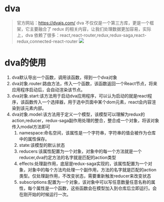 # dva

> 官方网站：https://dvajs.com/ 
> dva 不仅仅是一个第三方库，更是一个框架，它主要融合了 redux 的相关内容，让我们处理数据更加容易，实际上，dva 依赖了很多：react,react-router,redux,redux-saga,react-redux,connected-react-router
![](assets/2019-09-06-18-39-36.png)
# dva的使用
1. dva默认导出一个函数，调用该函数，得到一个dva对象
2. dva对象.router:路由方法，传入一个函数，该函数返回一个React节点，将来应用程序启动后，会自动渲染该节点。
3. dva对象.start:该方法用于启动dva应用程序，可以认为启动的就是react程序，该函数传入一个选择器，用于选中页面中某个dom元素，react会内容渲染到该元素内部。
4. dva对象.model:该方法用于定义一个模型，该模型可以理解为redux的action,reducer，redux-saga副作用处理的整合，整合成一个对象，将该对象传入modal方法即可
    1. namespace:命名空间，该属性是一个字符串，字符串的值会被作为仓库中的属性保存。
    2. state:该模型的默认状态
    3. reducers:该属性配置为一个对象，对象中的每一个方法就是一个reducer,dva约定方法的名字就是匹配的action类型
    4. effects:处理副作用，底层是redux-saga实现的，该属性配置为一个对象，对象中的每个方法均处理一个副作用，方法的名字就是匹配的action类型。仅处理副作用，不改变状态，需要重新触发reducer来改变状态
    5. subscriptions:配置为一个对象，该对象中可以写任意数量任意名称的属性，每个属性是一个函数，这些函数会在模型加入到仓库后立即运行。会在刚开始的时候运行一次。 